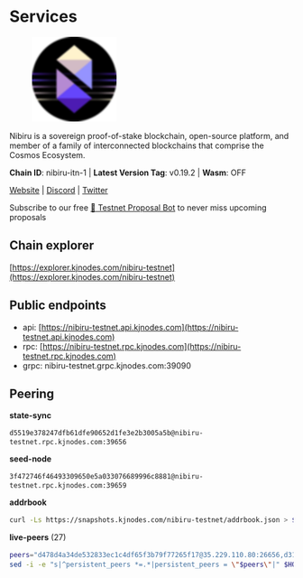 # Services

<figure><img src="https://raw.githubusercontent.com/kj89/cosmos-images/main/logos/nibiru.png" width="150" alt=""><figcaption></figcaption></figure>

Nibiru is a sovereign proof-of-stake blockchain, open-source platform,  and member of a family of interconnected blockchains that comprise the Cosmos Ecosystem.

**Chain ID**: nibiru-itn-1 | **Latest Version Tag**: v0.19.2 | **Wasm**: OFF

[Website](https://nibiru.fi) | [Discord](https://discord.gg/nibiru) | [Twitter](https://twitter.com/NibiruChain)



Subscribe to our free [🤖 Testnet Proposal Bot](https://t.me/kjnodes_testnet_proposal_bot) to never miss upcoming proposals


## Chain explorer
[https://explorer.kjnodes.com/nibiru-testnet](https://explorer.kjnodes.com/nibiru-testnet)

## Public endpoints

* api: [https://nibiru-testnet.api.kjnodes.com](https://nibiru-testnet.api.kjnodes.com)
* rpc: [https://nibiru-testnet.rpc.kjnodes.com](https://nibiru-testnet.rpc.kjnodes.com)
* grpc: nibiru-testnet.grpc.kjnodes.com:39090

## Peering

**state-sync**

```text
d5519e378247dfb61dfe90652d1fe3e2b3005a5b@nibiru-testnet.rpc.kjnodes.com:39656
```

**seed-node**

```text
3f472746f46493309650e5a033076689996c8881@nibiru-testnet.rpc.kjnodes.com:39659
```

**addrbook**
```bash
curl -Ls https://snapshots.kjnodes.com/nibiru-testnet/addrbook.json > $HOME/.nibid/config/addrbook.json
```

**live-peers** (27)
```bash
peers="d478d4a34de532833ec1c4df65f3b79f77265f17@35.229.110.80:26656,d31e21c9ddc00e2ab2bbfbafde3810e2d4370993@31.220.94.117:39656,d2f53fd715b205d1321a22bad1a6334a06f3de2b@64.227.4.135:03656,05b0e8da493f0be9fd94350da52fb59c54cc897f@161.97.150.23:26656,528ec57584b93cfe8ca5f306856670a55446da60@184.174.32.147:26656,39ce82b6613c327f2bbc4cedc3a25dbf0bf8094e@38.242.252.137:26656,391ce347a9f0745a1f50126fcc1f9a878bacd8fe@184.174.32.55:26656,fb0d5b5d4d9d29e13ab0e11f7d58eac68f373554@194.163.153.99:26656,83be009ed822ad05d877c26bfa457c95551128c0@167.99.249.130:26656,25e01aa86dae35ef0207991d1da02b7a9adf5e4a@38.242.219.103:26656,3a0b54203d91571398a5b4538a938fd464c4d871@176.117.185.56:40656,d118e12997ceb666f5548dda4b0a2990ac94e0ac@185.217.126.85:39656,f31536c1f70fb1a8127c1f412bbccef4d1a19e20@195.14.6.2:26656,3bb1549a6b7536e673bb8b9a036485c5ec18ce76@194.34.232.36:39656,f17b170bdd5ded247d9f5ad4e00fed553a7b510a@38.242.208.234:62956,d5519e378247dfb61dfe90652d1fe3e2b3005a5b@65.109.68.190:39656,93b0696cd10a3d683c1cf28641ff210d316954da@89.117.63.232:26656,f1f742db7f1190b1d7d8812beb8b2acb092a80c5@194.233.73.34:39656,96f253c371a7f7f854faf7ffc5e0ee9fc4f8dd7f@165.227.32.93:26656,9f2396fab4423c96fa7315ec9ddbb48da42e94da@31.220.90.218:39656,3e7ff1b1fa8626812b1ab8acf84a8b60518a8c10@65.109.88.254:34656,3a5d2bd306d6a0b842e5b14dfd1fc5a1069b55d1@14.162.213.215:20156,549a5eb615e8560105f3801315a07c49c1804f48@158.220.98.245:26656,0e6e70a3341b45cf025d0d0576a51d774b6cba61@31.220.88.173:39656,3edbefe333daf987dea52dd53e776add12483e70@193.203.15.44:26656,0e90ac8e15b040c2a158b68f25299fc32a9d5940@89.117.57.25:26656,5860889b038fc6be32f178c0692abc51aad6bfe1@86.48.0.102:26656"
sed -i -e "s|^persistent_peers *=.*|persistent_peers = \"$peers\"|" $HOME/.nibid/config/config.toml
```
